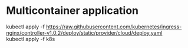 # Multicontainer application

kubectl apply -f https://raw.githubusercontent.com/kubernetes/ingress-nginx/controller-v1.0.2/deploy/static/provider/cloud/deploy.yaml
<br>
kubectl apply -f k8s